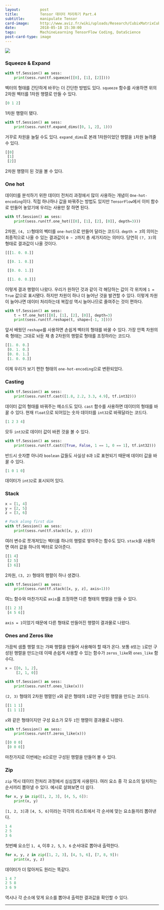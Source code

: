 ```yaml
---
layout:         post
title:          Tensor 데이터 처리하기 Part.4
subtitle:       manipulate Tensor
card-image:     http://www.aviz.fr/wiki/uploads/Research/CubixMatrixCubeExplanation.png
date:           2018-05-18 15:30:00
tags:           MachineLearning TensorFlow Coding, DataScience
post-card-type: image
---
```

![](http://www.aviz.fr/wiki/uploads/Research/CubixMatrixCubeExplanation.png)
### Squeeze & Expand
```python
with tf.Session() as sess:
    print(sess.run(tf.squeeze([[0], [1], [2]])))
```
벡터의 형태를 간단하게 바꾸는 더 간단한 방법도 있다. ```squeeze``` 함수를 사용하면 위의 2차원 벡터를 1차원 행렬로 만들 수 있다.
```python
[0 1 2]
```
1차원 행렬이 됐다.
```python
with tf.Session() as sess:
    print(sess.run(tf.expand_dims([0, 1, 2], 1)))
```
거꾸로 차원을 늘릴 수도 있다. ```expand_dims```로 본래 1차원이었던 행렬을 ```1```차원 늘려줄 수 있다.
```python
[[0]
 [1]
 [2]]
```
2차원 행렬이 된 것을 볼 수 있다.
### One hot
데이터를 분석하기 위한 데이터 전처리 과정에서 많이 사용하는 개념이 ```One-hot-encoding```이다. 직접 하나하나 값을 바꿔주는 방법도 있지만 ```TensorFlow```에서 이미 함수로 만들어 놓았기에 우리는 사용만 잘 하면 된다.
```python
with tf.Session() as sess:
    print(sess.run(tf.one_hot([[0], [1], [2], [0]], depth=3)))
```
2차원, ```(4, 1)```형태의 벡터를 ```one-hot```으로 만들어 달라는 코드다. ```depth = 3```의 의미는 최종적으로 나올 수 있는 결과값이 ```0 ~ 2```까지 총 세가지라는 의미다. 당연히 ```(?, 3)```의 형태로 결과값이 나올 것이다.
```python
[[[1. 0. 0.]]

 [[0. 1. 0.]]

 [[0. 0. 1.]]

 [[1. 0. 0.]]]
```
이렇게 결과 행렬이 나왔다. 우리가 원하던 것과 같이 각 해당하는 값이 각 위치에 ```1 = True``` 값으로 표시됐다. 하지만 차원이 하나 더 늘어난 것을 발견할 수 있다. 이렇게 차원이 늘어나면 데이터 처리하는데 복잡성 역시 늘어나므로 줄여주는 것이 편하다.
```python
with tf.Session() as sess:
    t = tf.one_hot([[0], [1], [2], [0]], depth=3)
    print(sess.run(tf.reshape(t, shape=[-1, 3])))
```
앞서 배웠던 ```reshape```를 사용하면 손쉽게 벡터의 형태를 바꿀 수 있다. 가장 안쪽 차원의 축 형태는 그대로 놔둔 채 총 2차원의 행렬로 형태를 조정하라는 코드다.
```python
[[1. 0. 0.]
 [0. 1. 0.]
 [0. 0. 1.]
 [1. 0. 0.]]
```
이제 우리가 보기 편한 형태의 ```one-hot-encoding```으로 변환되었다.
### Casting
```python
with tf.Session() as sess:
    print(sess.run(tf.cast([1.8, 2.2, 3.3, 4.9], tf.int32)))
```
데이터 값의 형태를 바꿔주는 메소드도 있다. ```cast``` 함수를 사용하면 데이터의 형태를 바꿀 수 있다. 현재 ```float```으로 되어있는 숫자 데이터를 ```int32```로 바꿔달라는 코드다.
```python
[1 2 3 4]
```
모두 ```int32```로 데이터 값이 바뀐 것을 볼 수 있다.
```python
with tf.Session() as sess:
    print(sess.run(tf.cast([True, False, 1 == 1, 0 == 1], tf.int32)))
```
반드시 숫자뿐 아니라 ```boolean``` 값들도 사실상 ```0```과 ```1```로 표현되기 때문에 데이터 값을 바꿀 수 있다.
```python
[1 0 1 0]
```
데이터가 ```int32```로 표시되어 있다.
### Stack
```python
x = [1, 4]
y = [2, 5]
z = [3, 6]

# Pack along first dim
with tf.Session() as sess:
    print(sess.run(tf.stack([x, y, z])))
```
여러 변수로 쪼개져있는 벡터를 하나의 행렬로 쌓아주는 함수도 있다. ```stack```을 사용하면 여러 값을 하나의 벡터로 모아준다.
```python
[[1 4]
 [2 5]
 [3 6]]
```
2차원, ```(3, 2)``` 형태의 행렬이 하나 생겼다.
```python
with tf.Session() as sess:
    print(sess.run(tf.stack([x, y, z], axis=1)))
```
여느 함수와 마찬가지로 ```axis```를 조정하면 다른 형태의 행렬을 만들 수 있다.
```python
[[1 2 3]
 [4 5 6]]
```
```axis = 1```이었기 때문에 다른 형태로 만들어진 행렬이 결과물로 나왔다.
### Ones and Zeros like
가끔씩 샘플 행렬 또는 가짜 행렬을 만들어 사용해야 할 때가 온다. 보통 ```0```또는 ```1```로만 구성된 행렬을 만드는데 이때 손쉽게 사용할 수 있는 함수가 ```zeros_like```와 ```ones_like``` 함수다.
```python
x = [[0, 1, 2],
     [2, 1, 0]]

with tf.Session() as sess:
    print(sess.run(tf.ones_like(x)))
```
```(2, 3)``` 형태의 2차원 행렬인 ```x```와 같은 형태의 ```1```로만 구성된 행렬을 만드는 코드다.
```python
[[1 1 1]
 [1 1 1]]
```
```x```와 같은 형태이지만 구성 요소가 모두 ```1```인 행렬이 결과물로 나왔다.
```python
with tf.Session() as sess:
    print(sess.run(tf.zeros_like(x)))
```
```python
[[0 0 0]
 [0 0 0]]
```
마찬가지로 이번에는 ```0```으로만 구성된 행렬을 만들어 볼 수 있다.
### Zip
```zip``` 역시 데이터 전처리 과정에서 심심찮게 사용된다. 여러 요소 중 각 요소의 일치하는 순서끼리 뽑아낼 수 있다. 예시로 살펴보면 더 쉽다.
```python
for x, y in zip([1, 2, 3], [4, 5, 6]):
    print(x, y)
```
```[1, 2, 3]```과 ```[4, 5, 6]```이라는 각각의 리스트에서 각 순서에 맞는 요소들끼리 뽑아낸다.
```python
1 4
2 5
3 6
```
첫번째 요소인 ```1, 4```, 이후 ```2, 5```, ```3, 6``` 순서대로 뽑아내 출력한다.
```python
for x, y, z in zip([1, 2, 3], [4, 5, 6], [7, 8, 9]):
    print(x, y, z)
```
데이터가 더 많아져도 원리는 똑같다.
```python
1 4 7
2 5 8
3 6 9
```
역시나 각 순소에 맞게 요소를 뽑아내 출력한 결과값을 확인할 수 있다.

---